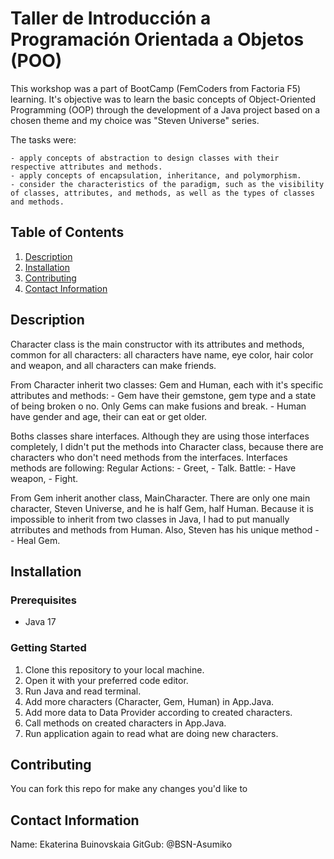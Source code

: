 # Taller de Introducción a Programación Orientada a Objetos (POO)

This workshop was a part of BootCamp (FemCoders from Factoria F5) learning. It's objective was to learn the basic concepts of Object-Oriented Programming (OOP)  through the development of a Java project based on a chosen theme and my choice was "Steven Universe" series.

The tasks were:

    - apply concepts of abstraction to design classes with their respective attributes and methods.
    - apply concepts of encapsulation, inheritance, and polymorphism.
    - consider the characteristics of the paradigm, such as the visibility of classes, attributes, and methods, as well as the types of classes and methods.

## Table of Contents

1. [Description](#description)
2. [Installation](#installation)
3. [Contributing](#contributing)
4. [Contact Information](#contact-information)

## Description

Character class is the  main constructor with its attributes and methods, common for all characters: all characters have name, eye color, hair color and weapon, and all characters can make friends.

 From Character inherit two classes: Gem and Human, each with it's specific attributes and methods:
    - Gem have their gemstone, gem type and a state of being broken o no. Only Gems can make fusions and break.
    - Human have gender and age, their can eat or get older.

Boths classes share interfaces. Although they are using those interfaces completely, I didn't put the methods into Character class, because there are characters who don't need methods from the interfaces.
    Interfaces methods are following:
        Regular Actions: 
            - Greet,
            - Talk.
        Battle: 
            - Have weapon,
            - Fight.

From Gem inherit another class, MainCharacter. There are only one main character, Steven Universe, and he is half Gem, half Human. Because it is impossible to inherit from two classes in Java, I had to put manually atrributes and methods from Human. Also, Steven has his unique method - 
    - Heal Gem.


## Installation

### Prerequisites

- Java 17 

### Getting Started

1. Clone this repository to your local machine.
2. Open it with your preferred code editor.
3. Run Java and read terminal.
4. Add more characters (Character, Gem, Human) in App.Java.
5. Add more data to Data Provider according to created characters.
6. Call methods on created characters in App.Java.
7. Run application again to read what are doing new characters.


## Contributing

You can fork this repo for make any changes you'd like to

## Contact Information

Name: Ekaterina Buinovskaia
GitGub: @BSN-Asumiko



<!-- # Taller de Introducción a Programación Orientada a Objetos (POO)

¡Bienvenidas al taller de programación orientada a objetos! Este taller está diseñado para ayudarles a aprender los conceptos básicos de POO a través del desarrollo de un proyecto basado en un tema a escoger. A continuación se describen las opciones de temas.
Debemos aplicar conceptos de abstración para diseñar las clases con sus respectivos atributos y métodos. Debemos aplicar conceptos de encapsulación, herencia y polimorfismo, ademas de tener en cuenta las caracteristicas del padigma, como la visibilidad de las clases, atributos y métodos, los tipos de clases y métodos.

## Te proponemos algunas series, pero tu puedes proponer la que más te guste ;)

### 1. Romeo y julieta (los montesco y los capuleto),
### 2. El señor de los anillos,
### 3. Universo,
### 4. Harry Potter,
### 5. La divina comedia,
### 6. GOT,
### 7. Adán y Eva,
### 8. Héroes de DC,
### 9. Héroes de Marvel,
### 10. Dragon ball,
### 11. Naruto,
### 12. Shingeki no Kyojin (Attack on Titan).

## Instrucciones de Uso
1. Clona este repositorio en tu máquina local
2. Ábrelo desde el editor de código que prefieras.
 -->
